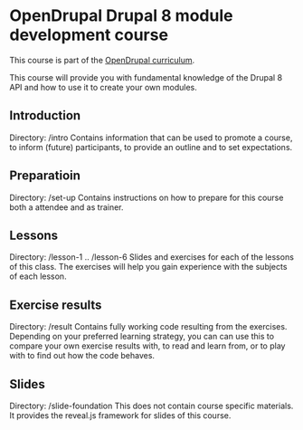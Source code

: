 # OpenDrupal Drupal 8 module development course
This course is part of the [OpenDrupal curriculum](https://opendrupal.github.io).

This course will provide you with fundamental knowledge of the Drupal 8 API and how to use it to create your own modules.

## Introduction
Directory: /intro
Contains information that can be used to promote a course, to inform (future) participants, to provide an outline and to set expectations.

## Preparatioin
Directory: /set-up
Contains instructions on how to prepare for this course both a attendee and as trainer.

## Lessons
Directory: /lesson-1 .. /lesson-6
Slides and exercises for each of the lessons of this class. The exercises will help you gain experience with the subjects of each lesson.

## Exercise results
Directory: /result
Contains fully working code resulting from the exercises. Depending on your preferred learning strategy, you can
can use this to compare your own exercise results with, to read and learn from, or to play with to find out how the
code behaves.

## Slides
Directory: /slide-foundation
This does not contain course specific materials. It provides the reveal.js framework for slides of this course.
